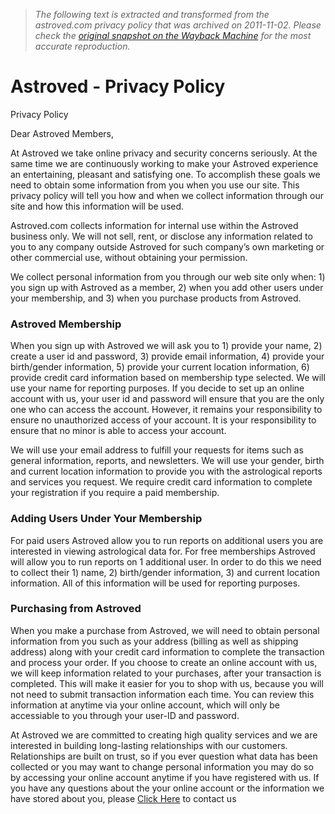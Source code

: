> *The following text is extracted and transformed from the astroved.com privacy policy that was archived on 2011-11-02. Please check the [original snapshot on the Wayback Machine](https://web.archive.org/web/20111102000530id_/http%3A//www.astroved.com/footer/policy) for the most accurate reproduction.*

# Astroved - Privacy Policy

Privacy Policy

Dear Astroved Members,

At Astroved we take online privacy and security concerns seriously. At the same time we are continuously working to make your Astroved experience an entertaining, pleasant and satisfying one. To accomplish these goals we need to obtain some information from you when you use our site. This privacy policy will tell you how and when we collect information through our site and how this information will be used.

Astroved.com collects information for internal use within the Astroved business only. We will not sell, rent, or disclose any information related to you to any company outside Astroved for such company’s own marketing or other commercial use, without obtaining your permission. 

We collect personal information from you through our web site only when: 1) you sign up with Astroved as a member, 2) when you add other users under your membership, and 3) when you purchase products from Astroved. 

### Astroved Membership

When you sign up with Astroved we will ask you to 1) provide your name, 2) create a user id and password, 3) provide email information, 4) provide your birth/gender information, 5) provide your current location information, 6) provide credit card information based on membership type selected. We will use your name for reporting purposes. If you decide to set up an online account with us, your user id and password will ensure that you are the only one who can access the account. However, it remains your responsibility to ensure no unauthorized access of your account. It is your responsibility to ensure that no minor is able to access your account.

We will use your email address to fulfill your requests for items such as general information, reports, and newsletters. We will use your gender, birth and current location information to provide you with the astrological reports and services you request. We require credit card information to complete your registration if you require a paid membership. 

### Adding Users Under Your Membership

For paid users Astroved allow you to run reports on additional users you are interested in viewing astrological data for. For free memberships Astroved will allow you to run reports on 1 additional user. In order to do this we need to collect their 1) name, 2) birth/gender information, 3) and current location information. All of this information will be used for reporting purposes.

### Purchasing from Astroved

When you make a purchase from Astroved, we will need to obtain personal information from you such as your address (billing as well as shipping address) along with your credit card information to complete the transaction and process your order. If you choose to create an online account with us, we will keep information related to your purchases, after your transaction is completed. This will make it easier for you to shop with us, because you will not need to submit transaction information each time. You can review this information at anytime via your online account, which will only be accessiable to you through your user-ID and password.

At Astroved we are committed to creating high quality services and we are interested in building long-lasting relationships with our customers. Relationships are built on trust, so if you ever question what data has been collected or you may want to change personal information you may do so by accessing your online account anytime if you have registered with us. If you have any questions about the your online account or the information we have stored about you, please [Click Here](mailto:services@astroved.com) to contact us
